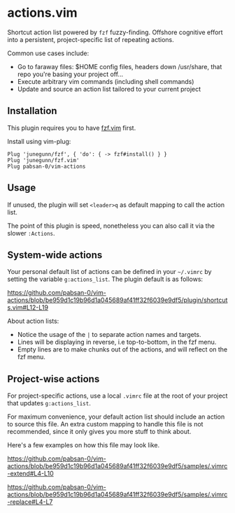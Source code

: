# actions.vim

Shortcut action list powered by `fzf` fuzzy-finding. Offshore cognitive effort into a persistent, project-specific list of repeating actions. 

Common use cases include:

- Go to faraway files: $HOME config files, headers down /usr/share, that repo you're basing your project off...
- Execute arbitrary vim commands (including shell commands)
- Update and source an action list tailored to your current project


## Installation

This plugin requires you to have [fzf.vim](https://github.com/junegunn/fzf.vim) first.

Install using vim-plug:

```
Plug 'junegunn/fzf', { 'do': { -> fzf#install() } }
Plug 'junegunn/fzf.vim'
Plug pabsan-0/vim-actions
```

## Usage 

If unused, the plugin will set `<leader>q` as default mapping to call the action list.

The point of this plugin is speed, nonetheless you can also call it via the slower `:Actions`. 


## System-wide actions

Your personal default list of actions can be defined in your `~/.vimrc` by setting the variable `g:actions_list`. The plugin default is as follows:

https://github.com/pabsan-0/vim-actions/blob/be959d1c19b96d1a045689af41ff32f6039e9df5/plugin/shortcuts.vim#L12-L19
 
About action lists: 

- Notice the usage of the `|` to separate action names and targets.
- Lines will be displaying in reverse, i.e top-to-bottom, in the fzf menu.
- Empty lines are to make chunks out of the actions, and will reflect on the fzf menu.


## Project-wise actions

For project-specific actions, use a local `.vimrc` file at the root of your project that updates `g:actions_list`.

For maximum convenience, your default action list should include an action to source this file. An extra custom mapping to handle this file is not recommended, since it only gives you more stuff to think about.

Here's a few examples on how this file may look like.

https://github.com/pabsan-0/vim-actions/blob/be959d1c19b96d1a045689af41ff32f6039e9df5/samples/.vimrc-extend#L4-L10

https://github.com/pabsan-0/vim-actions/blob/be959d1c19b96d1a045689af41ff32f6039e9df5/samples/.vimrc-replace#L4-L7

